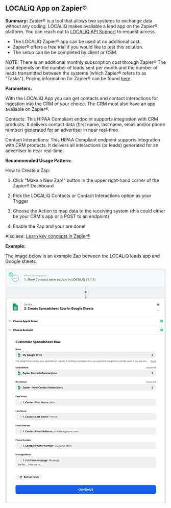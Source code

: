 ## LOCALiQ App on Zapier®

**Summary:** Zapier® is a tool that allows two systems to exchange data without any coding. LOCALiQ makes available a lead app on the Zapier® platform. You can reach out to [LOCALiQ API Support](mailto:apiservices@localiq.com) to request access.

- The LOCALiQ Zapier® app can be used at no additional cost.
- Zapier® offers a free trial if you would like to test this solution.
- The setup can be be completed by client or CSM.

NOTE: There is an additional monthly subscription cost through Zapier® The cost depends on the number of leads sent per month and the number of leads transmitted between the systems (which Zapier® refers to as "Tasks"). Pricing information for Zapier® can be found [here](https://zapier.com/pricing).

**Parameters:**

With the LOCALiQ App you can get contacts and contact interactions for ingestion into the CRM of your choice. The CRM must also have an app available on Zapier®.

Contacts: This HIPAA Compliant endpoint supports integration with CRM products. It delivers contact data (first name, last name, email and/or phone number) generated for an advertiser in near real-time.

Contact Interactions: This HIPAA Compliant endpoint supports integration with CRM products. It delivers all interactions (or leads) generated for an advertiser in near real-time.

**Recommended Usage Pattern:**

How to Create a Zap:

1) Click "Make a New Zap!" button in the upper right-hand corner of the Zapier® Dashboard

2) Pick the LOCALiQ Contacts or Contact Interactions option as your Trigger

3) Choose the Action to map data to the receiving system (this could either be your CRM's app or a POST to an endpoint)

4) Enable the Zap and your are done!

Also see: [Learn key concepts in Zapier®](https://zapier.com/help/create/basics/learn-key-concepts-in-zapier)

**Example:**

The image below is an example Zap between the LOCALiQ leads app and Google sheets.

![Integrations webhook](/images/zapier_to_google_sheets.png)
